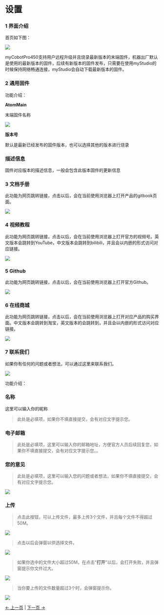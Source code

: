 # 设置
### 1 界面介绍

首页如下图：

<img src="../../../../resources/3-FunctionsAndApplications/5.myBlockly/other/firmware-home.png" />

myCobotPro450支持用户远程升级并且烧录最新版本的末端固件，机器出厂默认是使用的最新版本的固件，后续有新版本的固件发布，只需要在使用myStudio的时候保持网络畅通连接，myStudio会自动下载最新版本的固件。

### 2 通用固件

功能介绍：

**AtomMain**

末端固件名称

<img src="../../../../resources/3-FunctionsAndApplications/5.myBlockly/other/firmware-home-1.png" />

**版本号**

默认是最新已经发布的固件版本，也可以选择其他的版本进行烧录



### 描述信息

固件对应版本的描述信息，一般会包含此版本固件的更新信息

### 3 文档手册

此功能为网页跳转链接，点击以后，会在当前使用浏览器上打开产品的gitbook页面。

<img src="../../../../resources/3-FunctionsAndApplications/5.myBlockly/other/firmware-gitbook.png" />

### 4 视频教程

此功能为网页跳转链接，点击以后，会在当前使用浏览器上打开官方的视频号。英文版本会跳转到YouTube，中文版本会跳转到bilibili，并且会以内嵌的形式访问对应链接。

<img src="../../../../resources/3-FunctionsAndApplications/5.myBlockly/other/firmware-video.png" />

### 5 Github

此功能为网页跳转链接，点击以后，会在当前使用浏览器上打开官方Github。

<img src="../../../../resources/3-FunctionsAndApplications/5.myBlockly/other/firmware-github.png" />


### 6 在线商城

此功能为网页跳转链接，点击以后，会在当前使用浏览器上打开对应产品的购买界面。中文版本会跳转到淘宝，英文版本的会跳转到，并且会以内嵌的形式访问对应链接。

<img src="../../../../resources/3-FunctionsAndApplications/5.myBlockly/other/firmware-shop.png" />

### 7 联系我们

如果你有任何的问题或者想法，可以通过这里来联系我们。

<img src="../../../../resources/3-FunctionsAndApplications/5.myBlockly/other/firmware-email.png" />

功能介绍：

### 名称

这里可以输入你的昵称

> 此处是必填项，如果你不填直接提交，会有对应文字提示您。

### 电子邮箱

> 此处是必填项，这里可以输入你的邮箱地址，方便官方人员后续回复您，如果你不填直接提交，会有对应文字提示您。。

### 您的意见

> 此处是必填项，这里可以输入您的问题或者想法，如果你不填直接提交，会有对应文字提示您。

<img src="../../../../resources/3-FunctionsAndApplications/5.myBlockly/other/firmware-email-email.png" />

### 上传

> 点击此按钮，可以上传文件，最多上传3个文件，并且每个文件不得超过50M。

<img src="../../../../resources/3-FunctionsAndApplications/5.myBlockly/other/firmware-email-file2.png" />

> 点击以后会弹窗以供选择文件。

<img src="../../../../resources/3-FunctionsAndApplications/5.myBlockly/other/firmware-email-file1.png" />

> 如果你选中的文件大小超过50M，在点击"**打开**"以后，会打开失败，并且弹窗提示你文件过大。

<img src="../../../../resources/3-FunctionsAndApplications/5.myBlockly/other/firmware-email-file3.png" />

> 当你要上传的文件数量超过3个时，会弹窗提示你。

<img src="../../../../resources/3-FunctionsAndApplications/5.myBlockly/other/firmware-email-file.png" />

[← 上一页](../5.1.2-quickmove/5.1.2.1-quickmovefirstuse.md) | [下一页 →](../5.1.4-setting/5.1.4.1-setting_main.md)